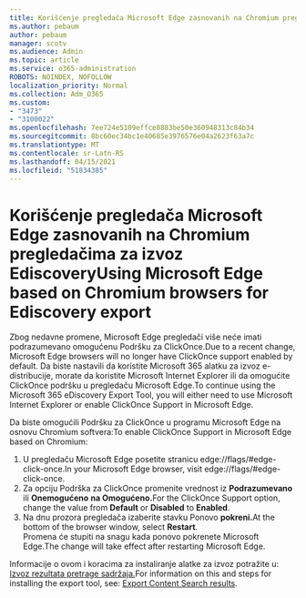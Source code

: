 ```yaml
---
title: Korišćenje pregledača Microsoft Edge zasnovanih na Chromium pregledačima za izvoz Ediscovery
ms.author: pebaum
author: pebaum
manager: scotv
ms.audience: Admin
ms.topic: article
ms.service: o365-administration
ROBOTS: NOINDEX, NOFOLLOW
localization_priority: Normal
ms.collection: Adm_O365
ms.custom:
- "3473"
- "3100022"
ms.openlocfilehash: 7ee724e5109effce8883be50e360948313c84b34
ms.sourcegitcommit: 8bc60ec34bc1e40685e3976576e04a2623f63a7c
ms.translationtype: MT
ms.contentlocale: sr-Latn-RS
ms.lasthandoff: 04/15/2021
ms.locfileid: "51834385"
---
```

# <a name="using-microsoft-edge-based-on-chromium-browsers-for-ediscovery-export"></a><span data-ttu-id="1a124-102">Korišćenje pregledača Microsoft Edge zasnovanih na Chromium pregledačima za izvoz Ediscovery</span><span class="sxs-lookup"><span data-stu-id="1a124-102">Using Microsoft Edge based on Chromium browsers for Ediscovery export</span></span>

<span data-ttu-id="1a124-103">Zbog nedavne promene, Microsoft Edge pregledači više neće imati podrazumevano omogućenu Podršku za ClickOnce.</span><span class="sxs-lookup"><span data-stu-id="1a124-103">Due to a recent change, Microsoft Edge browsers will no longer have ClickOnce support enabled by default.</span></span> <span data-ttu-id="1a124-104">Da biste nastavili da koristite Microsoft 365 alatku za izvoz e-distribucije, morate da koristite Microsoft Internet Explorer ili da omogućite ClickOnce podršku u pregledaču Microsoft Edge.</span><span class="sxs-lookup"><span data-stu-id="1a124-104">To continue using the Microsoft 365 eDiscovery Export Tool, you will either need to use Microsoft Internet Explorer or enable ClickOnce Support in Microsoft Edge.</span></span> 

<span data-ttu-id="1a124-105">Da biste omogućili Podršku za ClickOnce u programu Microsoft Edge na osnovu Chromium softvera:</span><span class="sxs-lookup"><span data-stu-id="1a124-105">To enable ClickOnce Support in Microsoft Edge based on Chromium:</span></span> 
1. <span data-ttu-id="1a124-106">U pregledaču Microsoft Edge posetite stranicu edge://flags/#edge-click-once.</span><span class="sxs-lookup"><span data-stu-id="1a124-106">In your Microsoft Edge browser, visit edge://flags/#edge-click-once.</span></span>
2. <span data-ttu-id="1a124-107">Za opciju Podrška za ClickOnce promenite vrednost iz **Podrazumevano** ili **Onemogućeno** **na Omogućeno.**</span><span class="sxs-lookup"><span data-stu-id="1a124-107">For the ClickOnce Support option, change the value from **Default** or **Disabled** to **Enabled**.</span></span> 
3. <span data-ttu-id="1a124-108">Na dnu prozora pregledača izaberite stavku Ponovo **pokreni.**</span><span class="sxs-lookup"><span data-stu-id="1a124-108">At the bottom of the browser window, select **Restart**.</span></span> <br>
 <span data-ttu-id="1a124-109">Promena će stupiti na snagu kada ponovo pokrenete Microsoft Edge.</span><span class="sxs-lookup"><span data-stu-id="1a124-109">The change will take effect after restarting Microsoft Edge.</span></span> 

<span data-ttu-id="1a124-110">Informacije o ovom i koracima za instaliranje alatke za izvoz potražite u: [Izvoz rezultata pretrage sadržaja.](https://docs.microsoft.com/microsoft-365/compliance/export-search-results)</span><span class="sxs-lookup"><span data-stu-id="1a124-110">For information on this and steps for installing the  export tool, see: [ Export Content Search results](https://docs.microsoft.com/microsoft-365/compliance/export-search-results).</span></span>